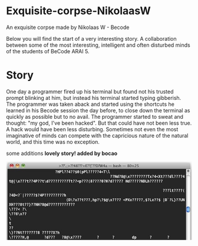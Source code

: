 # Exquisite-corpse-NikolaasW
An exquisite corpse made by Nikolaas W - Becode

Below you will find the start of a very interesting story. A collaboration between some of the most interesting, intelligent and often disturbed minds of the students of BeCode ARAI 5.

# Story

One day a programmer fired up his terminal but found not his trusted prompt blinking at him, but instead his terminal started typing gibberish. The programmer was taken aback and started using the shortcuts he learned in his Becode session the day before, to close down the terminal as quickly as possible but to no avail. The programmer started to sweat and thought: "my god, I've been hacked". But that could have not been less true.
A hack would have been less disturbing. Sometimes not even the most imaginative of minds can compete with the capricious nature of the natural world, and this time was no exception.

some additions
**lovely story! added by bocao**

![IMAGE](./assets/terminalgibberish.jpg)

